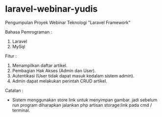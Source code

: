 # laravel-webinar-yudis
Pengumpulan Proyek Webinar Teknologi "Laravel Framework"

Bahasa Pemrograman :
1. Laravel
2. MySql

Fitur :
1. Menampilkan daftar artikel.
2. Pembagian Hak Akses (Admin dan User).
3. Autentikasi (User tidak dapat masuk kedalam sistem admin).
4. Admin dapat melakukan perintah CRUD artikel.

Catatan :
- Sistem menggunakan store link untuk menyimpan gambar. jadi sebelum run program diharapkan jalankan php artisan storage:link pada cmd / terminal.
